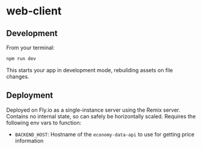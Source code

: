 # web-client

## Development

From your terminal:

```sh
npm run dev
```

This starts your app in development mode, rebuilding assets on file changes.

## Deployment

Deployed on Fly.io as a single-instance server using the Remix server. Contains no internal state, so can safely be horizontally scaled. Requires the following env vars to function:
- `BACKEND_HOST`: Hostname of the `economy-data-api` to use for getting price information
